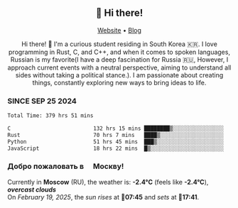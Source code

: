 <h2 align="center">👋 Hi there!</h2>
<p align="center">
  <a href="https://urdekcah.ru">Website</a> •
  <a href="https://urdekcah.blog">Blog</a>
</p>

<p align="center">
  Hi there! 👋 I'm a curious student residing in South Korea 🇰🇷. I love programming in Rust, C, and C++, and when it comes to spoken languages, Russian is my favorite(I have a deep fascination for Russia 🇷🇺, However, I approach current events with a neutral perspective, aiming to understand all sides without taking a political stance.). I am passionate about creating things, constantly exploring new ways to bring ideas to life.
</p>

### SINCE SEP 25 2024
<!--START_SECTION:waka-->
<!--LAST_WAKA_UPDATE:2025-02-18 18:29:36-->
```txt
Total Time: 379 hrs 51 mins

C                          132 hrs 15 mins ████████▒░░░░░░░░░░░░░░░░   33.85 %
Rust                       70 hrs 7 mins   ████▒░░░░░░░░░░░░░░░░░░░░   17.95 %
Python                     51 hrs 45 mins  ███▒░░░░░░░░░░░░░░░░░░░░░   13.25 %
JavaScript                 18 hrs 22 mins  █▒░░░░░░░░░░░░░░░░░░░░░░░   04.70 %
```
<!--END_SECTION:waka-->

<h3>Добро пожаловать в <img src="https://cdn-icons-png.flaticon.com/512/197/197408.png" width="13"/> Москву!</h3>

<!--START_SECTION:weather:moscow-->
<!--LAST_WEATHER_UPDATE:2025-02-19 12:38:36-->
Currently in **Moscow** (RU), the weather is: **-2.4°C** (feels like **-2.4°C**), ***overcast clouds***<br/>
On *February 19, 2025*, the *sun rises* at 🌅**07:45** and *sets* at 🌇**17:41**.
<!--END_SECTION:weather-->
